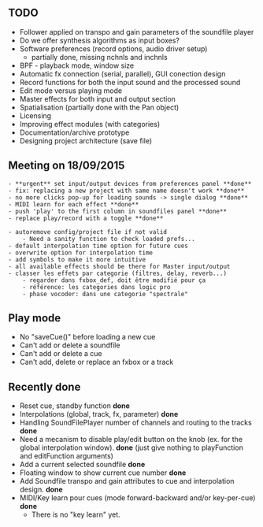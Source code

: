 TODO
----

- Follower applied on transpo and gain parameters of the soundfile player
- Do we offer synthesis algorithms as input boxes?
- Software preferences (record options, audio driver setup)
    - partially done, missing nchnls and inchnls
- BPF - playback mode, window size
- Automatic fx connection (serial, parallel), GUI conection design
- Record functions for both the input sound and the processed sound
- Edit mode versus playing mode
- Master effects for both input and output section
- Spatialisation (partially done with the Pan object)
- Licensing
- Improving effect modules (with categories)
- Documentation/archive prototype
- Designing project architecture (save file)

Meeting on 18/09/2015
---------------------
    - **urgent** set input/output devices from preferences panel **done**
    - fix: replacing a new project with same name doesn't work **done**
    - no more clicks pop-up for loading sounds -> single dialog **done**
    - MIDI learn for each effect **done**
    - push 'play' to the first column in soundfiles panel **done**
    - replace play/record with a toggle **done**

    - autoremove config/project file if not valid
        - Need a sanity function to check loaded prefs...
    - default interpolation time option for future cues
    - overwrite option for interpolation time
    - add symbols to make it more intuitive
    - all available effects should be there for Master input/output
    - classer les effets par categorie (filtres, delay, reverb...)
        - regarder dans fxbox_def, doit être modifié pour ça
        - référence: les categories dans logic pro
        - phase vocoder: dans une categorie "spectrale"

Play mode
---------
- No "saveCue()" before loading a new cue
- Can't add or delete a soundfile
- Can't add or delete a cue
- Can't add, delete or replace an fxbox or a track

Recently done
-------------
- Reset cue, standby function **done**
- Interpolations (global, track, fx, parameter) **done**
- Handling SoundFilePlayer number of channels and routing to the tracks **done**
- Need a mecanism to disable play/edit button on the knob (ex. for the global 
interpolation window). **done** (just give nothing to playFunction and editFunction arguments)
- Add a current selected soundfile **done**
- Floating window to show current cue number **done**
- Add Soundfile transpo and gain attributes to cue and interpolation design. **done**
- MIDI/Key learn pour cues (mode forward-backward and/or key-per-cue) **done**
    - There is no "key learn" yet.
